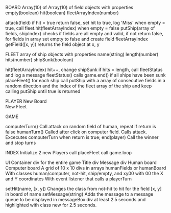 BOARD
Array(10) of Array(10) of field objects with properties empty(boolean) hit(boolean) fleetArrayIndex(number)

attack(field)                           if hit = true return false, set hit to true, log 'Miss' when empty = true, call fleet.hit(fleetArrayIndex) when empty = false
putShip(array of fields, shipIndex)     checks if fields are all empty and valid, if not return false, for fields in array set empty to false and create field 
                                        fleetArrayIndex
getField([x, y])                        returns the field object at x, y


FLEET
array of ship objects with properties name(string) length(number) hits(number) shipSunk(boolean)

hit(fleetArrayIndex)        hit++, change shipSunk if hits = length, call fleetStatus and log a message
fleetStatus()               calls game.end() if all ships have been sunk
placeFleet()                for each ship call putShip with a array of consecutive fields in a random direction and the index of the fleet array of the ship and
                            keep calling putShip until true is returned                   
                

PLAYER
New Board                   
New Fleet

GAME
                    
computerTurn()              Call attack on random field of human, repeat if return is false
humanTurn()                 Called after click on computer field. Calls attack. Excecutes computerTurn when return is true;
end(player)                 Call the winner and stop turns

INDEX
Initialize 2 new Players call placeFleet call game.loop

UI
Container div for the entire game
  Title div
  Message div
  Human board
  Computer board
    A grid of 10 x 10 divs in arrays humanFields or humanBoard
    With classes human/computer, not-hit, ship/empty, and xy00 with 00 the X and Y coordinates
    With event listener that calls a playerTurn  

setHit(name, [x, y])     Changes the class from not-hit to hit for the field [x, y] in board of name
setMessage(string)       Adds the message to a message queue to be displayed in messageBox div at least 2.5 seconds and highlighted with class new for 2.5 seconds.  

 